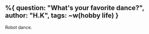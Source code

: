 %{ question: "What's your favorite dance?",
    author: "H.K",
    tags: ~w(hobby life)
}
---
Robot dance.